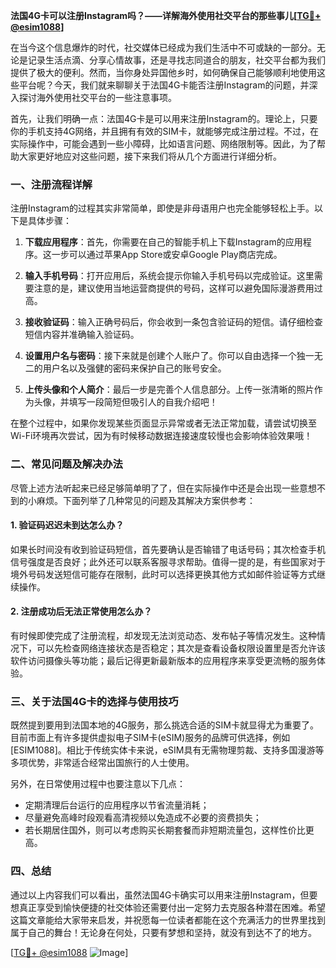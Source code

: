 **法国4G卡可以注册Instagram吗？——详解海外使用社交平台的那些事儿[[TG💪+ @esim1088](https://t.me/s/esim1088)]**

在当今这个信息爆炸的时代，社交媒体已经成为我们生活中不可或缺的一部分。无论是记录生活点滴、分享心情故事，还是寻找志同道合的朋友，社交平台都为我们提供了极大的便利。然而，当你身处异国他乡时，如何确保自己能够顺利地使用这些平台呢？今天，我们就来聊聊关于法国4G卡能否注册Instagram的问题，并深入探讨海外使用社交平台的一些注意事项。

首先，让我们明确一点：法国4G卡是可以用来注册Instagram的。理论上，只要你的手机支持4G网络，并且拥有有效的SIM卡，就能够完成注册过程。不过，在实际操作中，可能会遇到一些小障碍，比如语言问题、网络限制等。因此，为了帮助大家更好地应对这些问题，接下来我们将从几个方面进行详细分析。

### 一、注册流程详解

注册Instagram的过程其实非常简单，即使是非母语用户也完全能够轻松上手。以下是具体步骤：

1. **下载应用程序**：首先，你需要在自己的智能手机上下载Instagram的应用程序。这一步可以通过苹果App Store或安卓Google Play商店完成。
   
2. **输入手机号码**：打开应用后，系统会提示你输入手机号码以完成验证。这里需要注意的是，建议使用当地运营商提供的号码，这样可以避免国际漫游费用过高。

3. **接收验证码**：输入正确号码后，你会收到一条包含验证码的短信。请仔细检查短信内容并准确输入验证码。

4. **设置用户名与密码**：接下来就是创建个人账户了。你可以自由选择一个独一无二的用户名以及强健的密码来保护自己的账号安全。

5. **上传头像和个人简介**：最后一步是完善个人信息部分。上传一张清晰的照片作为头像，并填写一段简短但吸引人的自我介绍吧！

在整个过程中，如果你发现某些页面显示异常或者无法正常加载，请尝试切换至Wi-Fi环境再次尝试，因为有时候移动数据连接速度较慢也会影响体验效果哦！

### 二、常见问题及解决办法

尽管上述方法听起来已经足够简单明了了，但在实际操作中还是会出现一些意想不到的小麻烦。下面列举了几种常见的问题及其解决方案供参考：

#### 1. 验证码迟迟未到达怎么办？
如果长时间没有收到验证码短信，首先要确认是否输错了电话号码；其次检查手机信号强度是否良好；此外还可以联系客服寻求帮助。值得一提的是，有些国家对于境外号码发送短信可能存在限制，此时可以选择更换其他方式如邮件验证等方式继续操作。

#### 2. 注册成功后无法正常使用怎么办？
有时候即使完成了注册流程，却发现无法浏览动态、发布帖子等情况发生。这种情况下，可以先检查网络连接状态是否稳定；其次是查看设备权限设置里是否允许该软件访问摄像头等功能；最后记得更新最新版本的应用程序来享受更流畅的服务体验。

### 三、关于法国4G卡的选择与使用技巧

既然提到要用到法国本地的4G服务，那么挑选合适的SIM卡就显得尤为重要了。目前市面上有许多提供虚拟电子SIM卡(eSIM)服务的品牌可供选择，例如[ESIM1088]。相比于传统实体卡来说，eSIM具有无需物理剪裁、支持多国漫游等多项优势，非常适合经常出国旅行的人士使用。

另外，在日常使用过程中也要注意以下几点：
- 定期清理后台运行的应用程序以节省流量消耗；
- 尽量避免高峰时段观看高清视频以免造成不必要的资费损失；
- 若长期居住国外，则可以考虑购买长期套餐而非短期流量包，这样性价比更高。

### 四、总结

通过以上内容我们可以看出，虽然法国4G卡确实可以用来注册Instagram，但要想真正享受到愉快便捷的社交体验还需要付出一定努力去克服各种潜在困难。希望这篇文章能给大家带来启发，并祝愿每一位读者都能在这个充满活力的世界里找到属于自己的舞台！无论身在何处，只要有梦想和坚持，就没有到达不了的地方。

[[TG💪+ @esim1088](https://t.me/s/esim1088) ![Image](https://i.postimg.cc/4NQfJmqS/Snipaste-2025-05-13-00-14-12.png)]